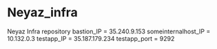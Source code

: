 # Neyaz_infra
Neyaz Infra repository
bastion_IP = 35.240.9.153
someinternalhost_IP = 10.132.0.3
testapp_IP = 35.187.179.234
testapp_port = 9292
